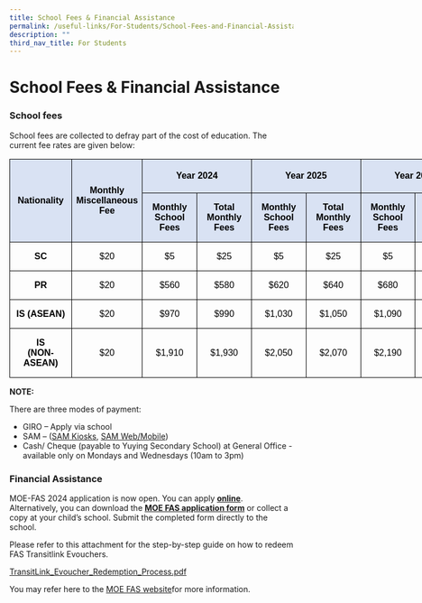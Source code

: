 ```yaml
---
title: School Fees & Financial Assistance
permalink: /useful-links/For-Students/School-Fees-and-Financial-Assistance/
description: ""
third_nav_title: For Students
---
```

School Fees &amp; Financial Assistance
==================================

### School fees


School fees are collected to defray part of the cost of education. The current fee rates are given below:

<table class="MsoNormalTable" border="0" cellspacing="0" cellpadding="0" width="817" style="width:613.0pt;margin-left:-.15pt;border-collapse:collapse;mso-yfti-tbllook:
 1184;mso-padding-alt:0in 0in 0in 0in"><tbody><tr style="mso-yfti-irow:0;mso-yfti-firstrow:yes;height:45.0pt"><td width="107" rowspan="2" style="width:80.0pt;border:solid windowtext 1.0pt;
  border-bottom:solid black 1.0pt;background:#D9E2F3;padding:0in 5.4pt 0in 5.4pt;
  height:45.0pt"><p class="MsoNormal" align="center" style="text-align:center"><b><span style="font-family:&quot;Arial&quot;,sans-serif;color:black;mso-ligatures:none">Nationality</span></b></p></td><td width="111" rowspan="2" style="width:83.0pt;border-top:solid windowtext 1.0pt;
  border-left:none;border-bottom:solid black 1.0pt;border-right:solid windowtext 1.0pt;
  background:#D9E2F3;padding:0in 5.4pt 0in 5.4pt;height:45.0pt"><p class="MsoNormal" align="center" style="text-align:center"><b><span style="font-family:&quot;Arial&quot;,sans-serif;color:black;mso-ligatures:none">Monthly Miscellaneous Fee</span></b></p></td><td width="200" colspan="2" style="width:150.0pt;border-top:solid windowtext 1.0pt;
  border-left:none;border-bottom:solid windowtext 1.0pt;border-right:solid black 1.0pt;
  background:#D9E2F3;padding:0in 5.4pt 0in 5.4pt;height:45.0pt"><p class="MsoNormal" align="center" style="text-align:center"><b><span style="font-family:&quot;Arial&quot;,sans-serif;color:black;mso-ligatures:none">Year 2024</span></b></p></td><td width="200" colspan="2" style="width:150.0pt;border-top:solid windowtext 1.0pt;
  border-left:none;border-bottom:solid windowtext 1.0pt;border-right:solid black 1.0pt;
  background:#D9E2F3;padding:0in 5.4pt 0in 5.4pt;height:45.0pt"><p class="MsoNormal" align="center" style="text-align:center"><b><span style="font-family:&quot;Arial&quot;,sans-serif;color:black;mso-ligatures:none">Year 2025</span></b></p></td><td width="200" colspan="2" style="width:150.0pt;border-top:solid windowtext 1.0pt;
  border-left:none;border-bottom:solid windowtext 1.0pt;border-right:solid black 1.0pt;
  background:#D9E2F3;padding:0in 5.4pt 0in 5.4pt;height:45.0pt"><p class="MsoNormal" align="center" style="text-align:center"><b><span style="font-family:&quot;Arial&quot;,sans-serif;color:black;mso-ligatures:none">Year 2026</span></b></p></td></tr><tr style="mso-yfti-irow:1;height:45.0pt"><td width="100" style="width:75.0pt;border-top:none;border-left:none;
  border-bottom:solid windowtext 1.0pt;border-right:solid windowtext 1.0pt;
  background:#D9E2F3;padding:0in 5.4pt 0in 5.4pt;height:45.0pt"><p class="MsoNormal" align="center" style="text-align:center"><b><span style="font-family:&quot;Arial&quot;,sans-serif;color:black;mso-ligatures:none">Monthly School Fees</span></b></p></td><td width="100" style="width:75.0pt;border-top:none;border-left:none;
  border-bottom:solid windowtext 1.0pt;border-right:solid windowtext 1.0pt;
  background:#D9E2F3;padding:0in 5.4pt 0in 5.4pt;height:45.0pt"><p class="MsoNormal" align="center" style="text-align:center"><b><span style="font-family:&quot;Arial&quot;,sans-serif;color:black;mso-ligatures:none">Total Monthly Fees</span></b></p></td><td width="100" style="width:75.0pt;border-top:none;border-left:none;
  border-bottom:solid windowtext 1.0pt;border-right:solid windowtext 1.0pt;
  background:#D9E2F3;padding:0in 5.4pt 0in 5.4pt;height:45.0pt"><p class="MsoNormal" align="center" style="text-align:center"><b><span style="font-family:&quot;Arial&quot;,sans-serif;color:black;mso-ligatures:none">Monthly School Fees</span></b></p></td><td width="100" style="width:75.0pt;border-top:none;border-left:none;
  border-bottom:solid windowtext 1.0pt;border-right:solid windowtext 1.0pt;
  background:#D9E2F3;padding:0in 5.4pt 0in 5.4pt;height:45.0pt"><p class="MsoNormal" align="center" style="text-align:center"><b><span style="font-family:&quot;Arial&quot;,sans-serif;color:black;mso-ligatures:none">Total Monthly Fees</span></b></p></td><td width="100" style="width:75.0pt;border-top:none;border-left:none;
  border-bottom:solid windowtext 1.0pt;border-right:solid windowtext 1.0pt;
  background:#D9E2F3;padding:0in 5.4pt 0in 5.4pt;height:45.0pt"><p class="MsoNormal" align="center" style="text-align:center"><b><span style="font-family:&quot;Arial&quot;,sans-serif;color:black;mso-ligatures:none">Monthly School Fees</span></b></p></td><td width="100" style="width:75.0pt;border-top:none;border-left:none;
  border-bottom:solid windowtext 1.0pt;border-right:solid windowtext 1.0pt;
  background:#D9E2F3;padding:0in 5.4pt 0in 5.4pt;height:45.0pt"><p class="MsoNormal" align="center" style="text-align:center"><b><span style="font-family:&quot;Arial&quot;,sans-serif;color:black;mso-ligatures:none">Total Monthly Fees</span></b></p></td></tr><tr style="mso-yfti-irow:2;height:30.75pt"><td width="107" style="width:80.0pt;border:solid windowtext 1.0pt;border-top:
  none;padding:0in 5.4pt 0in 5.4pt;height:30.75pt"><p class="MsoNormal" align="center" style="text-align:center"><b><span style="font-family:&quot;Arial&quot;,sans-serif;color:black;mso-ligatures:none">SC</span></b></p></td><td width="111" style="width:83.0pt;border-top:none;border-left:none;
  border-bottom:solid windowtext 1.0pt;border-right:solid windowtext 1.0pt;
  padding:0in 5.4pt 0in 5.4pt;height:30.75pt"><p class="MsoNormal" align="center" style="text-align:center"><span style="font-family:&quot;Arial&quot;,sans-serif;color:black;mso-ligatures:none">$20</span></p></td><td width="100" style="width:75.0pt;border-top:none;border-left:none;
  border-bottom:solid windowtext 1.0pt;border-right:solid windowtext 1.0pt;
  padding:0in 5.4pt 0in 5.4pt;height:30.75pt"><p class="MsoNormal" align="center" style="text-align:center"><span style="font-family:&quot;Arial&quot;,sans-serif;color:black;mso-ligatures:none">$5</span></p></td><td width="100" style="width:75.0pt;border-top:none;border-left:none;
  border-bottom:solid windowtext 1.0pt;border-right:solid windowtext 1.0pt;
  padding:0in 5.4pt 0in 5.4pt;height:30.75pt"><p class="MsoNormal" align="center" style="text-align:center"><span style="font-family:&quot;Arial&quot;,sans-serif;color:black;mso-ligatures:none">$25</span></p></td><td width="100" style="width:75.0pt;border-top:none;border-left:none;
  border-bottom:solid windowtext 1.0pt;border-right:solid windowtext 1.0pt;
  padding:0in 5.4pt 0in 5.4pt;height:30.75pt"><p class="MsoNormal" align="center" style="text-align:center"><span style="font-family:&quot;Arial&quot;,sans-serif;color:black;mso-ligatures:none">$5</span></p></td><td width="100" style="width:75.0pt;border-top:none;border-left:none;
  border-bottom:solid windowtext 1.0pt;border-right:solid windowtext 1.0pt;
  padding:0in 5.4pt 0in 5.4pt;height:30.75pt"><p class="MsoNormal" align="center" style="text-align:center"><span style="font-family:&quot;Arial&quot;,sans-serif;color:black;mso-ligatures:none">$25</span></p></td><td width="100" style="width:75.0pt;border-top:none;border-left:none;
  border-bottom:solid windowtext 1.0pt;border-right:solid windowtext 1.0pt;
  padding:0in 5.4pt 0in 5.4pt;height:30.75pt"><p class="MsoNormal" align="center" style="text-align:center"><span style="font-family:&quot;Arial&quot;,sans-serif;color:black;mso-ligatures:none">$5</span></p></td><td width="100" style="width:75.0pt;border-top:none;border-left:none;
  border-bottom:solid windowtext 1.0pt;border-right:solid windowtext 1.0pt;
  padding:0in 5.4pt 0in 5.4pt;height:30.75pt"><p class="MsoNormal" align="center" style="text-align:center"><span style="font-family:&quot;Arial&quot;,sans-serif;color:black;mso-ligatures:none">$25</span></p></td></tr><tr style="mso-yfti-irow:3;height:30.75pt"><td width="107" style="width:80.0pt;border:solid windowtext 1.0pt;border-top:
  none;padding:0in 5.4pt 0in 5.4pt;height:30.75pt"><p class="MsoNormal" align="center" style="text-align:center"><b><span style="font-family:&quot;Arial&quot;,sans-serif;color:black;mso-ligatures:none">PR</span></b></p></td><td width="111" style="width:83.0pt;border-top:none;border-left:none;
  border-bottom:solid windowtext 1.0pt;border-right:solid windowtext 1.0pt;
  padding:0in 5.4pt 0in 5.4pt;height:30.75pt"><p class="MsoNormal" align="center" style="text-align:center"><span style="font-family:&quot;Arial&quot;,sans-serif;color:black;mso-ligatures:none">$20</span></p></td><td width="100" style="width:75.0pt;border-top:none;border-left:none;
  border-bottom:solid windowtext 1.0pt;border-right:solid windowtext 1.0pt;
  padding:0in 5.4pt 0in 5.4pt;height:30.75pt"><p class="MsoNormal" align="center" style="text-align:center"><span style="font-family:&quot;Arial&quot;,sans-serif;color:black;mso-ligatures:none">$560</span></p></td><td width="100" style="width:75.0pt;border-top:none;border-left:none;
  border-bottom:solid windowtext 1.0pt;border-right:solid windowtext 1.0pt;
  padding:0in 5.4pt 0in 5.4pt;height:30.75pt"><p class="MsoNormal" align="center" style="text-align:center"><span style="font-family:&quot;Arial&quot;,sans-serif;color:black;mso-ligatures:none">$580</span></p></td><td width="100" style="width:75.0pt;border-top:none;border-left:none;
  border-bottom:solid windowtext 1.0pt;border-right:solid windowtext 1.0pt;
  padding:0in 5.4pt 0in 5.4pt;height:30.75pt"><p class="MsoNormal" align="center" style="text-align:center"><span style="font-family:&quot;Arial&quot;,sans-serif;color:black;mso-ligatures:none">$620</span></p></td><td width="100" style="width:75.0pt;border-top:none;border-left:none;
  border-bottom:solid windowtext 1.0pt;border-right:solid windowtext 1.0pt;
  padding:0in 5.4pt 0in 5.4pt;height:30.75pt"><p class="MsoNormal" align="center" style="text-align:center"><span style="font-family:&quot;Arial&quot;,sans-serif;color:black;mso-ligatures:none">$640</span></p></td><td width="100" style="width:75.0pt;border-top:none;border-left:none;
  border-bottom:solid windowtext 1.0pt;border-right:solid windowtext 1.0pt;
  padding:0in 5.4pt 0in 5.4pt;height:30.75pt"><p class="MsoNormal" align="center" style="text-align:center"><span style="font-family:&quot;Arial&quot;,sans-serif;color:black;mso-ligatures:none">$680</span></p></td><td width="100" style="width:75.0pt;border-top:none;border-left:none;
  border-bottom:solid windowtext 1.0pt;border-right:solid windowtext 1.0pt;
  padding:0in 5.4pt 0in 5.4pt;height:30.75pt"><p class="MsoNormal" align="center" style="text-align:center"><span style="font-family:&quot;Arial&quot;,sans-serif;color:black;mso-ligatures:none">$700</span></p></td></tr><tr style="mso-yfti-irow:4;height:30.75pt"><td width="107" style="width:80.0pt;border:solid windowtext 1.0pt;border-top:
  none;padding:0in 5.4pt 0in 5.4pt;height:30.75pt"><p class="MsoNormal" align="center" style="text-align:center"><b><span style="font-family:&quot;Arial&quot;,sans-serif;color:black;mso-ligatures:none">IS (ASEAN)</span></b></p></td><td width="111" style="width:83.0pt;border-top:none;border-left:none;
  border-bottom:solid windowtext 1.0pt;border-right:solid windowtext 1.0pt;
  padding:0in 5.4pt 0in 5.4pt;height:30.75pt"><p class="MsoNormal" align="center" style="text-align:center"><span style="font-family:&quot;Arial&quot;,sans-serif;color:black;mso-ligatures:none">$20</span></p></td><td width="100" style="width:75.0pt;border-top:none;border-left:none;
  border-bottom:solid windowtext 1.0pt;border-right:solid windowtext 1.0pt;
  padding:0in 5.4pt 0in 5.4pt;height:30.75pt"><p class="MsoNormal" align="center" style="text-align:center"><span style="font-family:&quot;Arial&quot;,sans-serif;color:black;mso-ligatures:none">$970</span></p></td><td width="100" style="width:75.0pt;border-top:none;border-left:none;
  border-bottom:solid windowtext 1.0pt;border-right:solid windowtext 1.0pt;
  padding:0in 5.4pt 0in 5.4pt;height:30.75pt"><p class="MsoNormal" align="center" style="text-align:center"><span style="font-family:&quot;Arial&quot;,sans-serif;color:black;mso-ligatures:none">$990</span></p></td><td width="100" style="width:75.0pt;border-top:none;border-left:none;
  border-bottom:solid windowtext 1.0pt;border-right:solid windowtext 1.0pt;
  padding:0in 5.4pt 0in 5.4pt;height:30.75pt"><p class="MsoNormal" align="center" style="text-align:center"><span style="font-family:&quot;Arial&quot;,sans-serif;color:black;mso-ligatures:none">$1,030</span></p></td><td width="100" style="width:75.0pt;border-top:none;border-left:none;
  border-bottom:solid windowtext 1.0pt;border-right:solid windowtext 1.0pt;
  padding:0in 5.4pt 0in 5.4pt;height:30.75pt"><p class="MsoNormal" align="center" style="text-align:center"><span style="font-family:&quot;Arial&quot;,sans-serif;color:black;mso-ligatures:none">$1,050</span></p></td><td width="100" style="width:75.0pt;border-top:none;border-left:none;
  border-bottom:solid windowtext 1.0pt;border-right:solid windowtext 1.0pt;
  padding:0in 5.4pt 0in 5.4pt;height:30.75pt"><p class="MsoNormal" align="center" style="text-align:center"><span style="font-family:&quot;Arial&quot;,sans-serif;color:black;mso-ligatures:none">$1,090</span></p></td><td width="100" style="width:75.0pt;border-top:none;border-left:none;
  border-bottom:solid windowtext 1.0pt;border-right:solid windowtext 1.0pt;
  padding:0in 5.4pt 0in 5.4pt;height:30.75pt"><p class="MsoNormal" align="center" style="text-align:center"><span style="font-family:&quot;Arial&quot;,sans-serif;color:black;mso-ligatures:none">$1,110</span></p></td></tr><tr style="mso-yfti-irow:5;mso-yfti-lastrow:yes;height:30.75pt"><td width="107" style="width:80.0pt;border:solid windowtext 1.0pt;border-top:
  none;padding:0in 5.4pt 0in 5.4pt;height:30.75pt"><p class="MsoNormal" align="center" style="text-align:center"><b><span style="font-family:&quot;Arial&quot;,sans-serif;color:black;mso-ligatures:none">IS<br>(NON-ASEAN)</span></b></p></td><td width="111" style="width:83.0pt;border-top:none;border-left:none;
  border-bottom:solid windowtext 1.0pt;border-right:solid windowtext 1.0pt;
  padding:0in 5.4pt 0in 5.4pt;height:30.75pt"><p class="MsoNormal" align="center" style="text-align:center"><span style="font-family:&quot;Arial&quot;,sans-serif;color:black;mso-ligatures:none">$20</span></p></td><td width="100" style="width:75.0pt;border-top:none;border-left:none;
  border-bottom:solid windowtext 1.0pt;border-right:solid windowtext 1.0pt;
  padding:0in 5.4pt 0in 5.4pt;height:30.75pt"><p class="MsoNormal" align="center" style="text-align:center"><span style="font-family:&quot;Arial&quot;,sans-serif;color:black;mso-ligatures:none">$1,910</span></p></td><td width="100" style="width:75.0pt;border-top:none;border-left:none;
  border-bottom:solid windowtext 1.0pt;border-right:solid windowtext 1.0pt;
  padding:0in 5.4pt 0in 5.4pt;height:30.75pt"><p class="MsoNormal" align="center" style="text-align:center"><span style="font-family:&quot;Arial&quot;,sans-serif;color:black;mso-ligatures:none">$1,930</span></p></td><td width="100" style="width:75.0pt;border-top:none;border-left:none;
  border-bottom:solid windowtext 1.0pt;border-right:solid windowtext 1.0pt;
  padding:0in 5.4pt 0in 5.4pt;height:30.75pt"><p class="MsoNormal" align="center" style="text-align:center"><span style="font-family:&quot;Arial&quot;,sans-serif;color:black;mso-ligatures:none">$2,050</span></p></td><td width="100" style="width:75.0pt;border-top:none;border-left:none;
  border-bottom:solid windowtext 1.0pt;border-right:solid windowtext 1.0pt;
  padding:0in 5.4pt 0in 5.4pt;height:30.75pt"><p class="MsoNormal" align="center" style="text-align:center"><span style="font-family:&quot;Arial&quot;,sans-serif;color:black;mso-ligatures:none">$2,070</span></p></td><td width="100" style="width:75.0pt;border-top:none;border-left:none;
  border-bottom:solid windowtext 1.0pt;border-right:solid windowtext 1.0pt;
  padding:0in 5.4pt 0in 5.4pt;height:30.75pt"><p class="MsoNormal" align="center" style="text-align:center"><span style="font-family:&quot;Arial&quot;,sans-serif;color:black;mso-ligatures:none">$2,190</span></p></td><td width="100" style="width:75.0pt;border-top:none;border-left:none;
  border-bottom:solid windowtext 1.0pt;border-right:solid windowtext 1.0pt;
  padding:0in 5.4pt 0in 5.4pt;height:30.75pt"><p class="MsoNormal" align="center" style="text-align:center"><span style="font-family:&quot;Arial&quot;,sans-serif;color:black;mso-ligatures:none">$2,210</span></p></td></tr></tbody></table>
<b>NOTE:</b>

There are three modes of payment:

*   GIRO – Apply via school
*   SAM – ([SAM Kiosks](https://www.mysam.sg/public/pcontent.jsp?s=kiosk-locations),&nbsp;[SAM Web/Mobile](https://www.mysam.sg/index.jsp))
*   Cash/ Cheque (payable to Yuying Secondary School) at General Office - available only on Mondays and Wednesdays (10am to 3pm)

### Financial Assistance

MOE-FAS 2024 application is now open. You can apply&nbsp;[**online**](https://go.gov.sg/moe-efas). Alternatively, you can download the [**MOE FAS application form**](/files/MOE-FAS-Application-Form-Sep2022.pdf) or collect a copy at your child’s school. Submit the completed form directly to the school.

Please refer to this attachment for the step-by-step guide on how to redeem FAS Transitlink Evouchers.&nbsp;

[TransitLink\_Evoucher\_Redemption\_Process.pdf](https://www.moe.gov.sg/-/media/images/news/press/meal_subsidies_redemption_guide.pdf?la=en&amp;hash=5D7DADF07A43E4DBBF2FF0AAF231B7EADBECDD94)

You may refer here to the  [MOE FAS website](https://www.moe.gov.sg/financial-matters/financial-assistance)for more information.